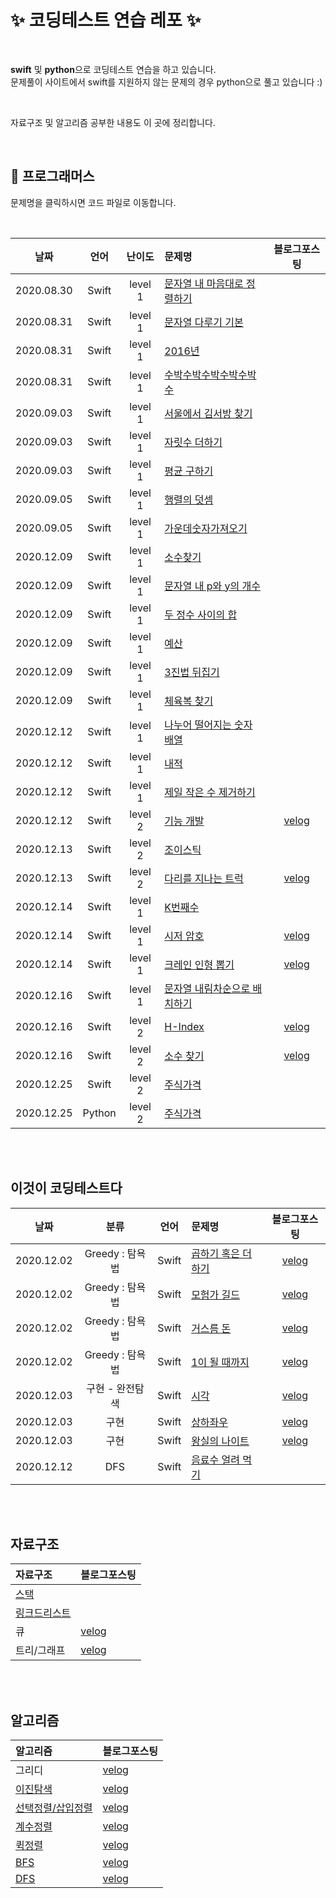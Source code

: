 # ✨ 코딩테스트 연습 레포 ✨

</br>

**swift** 및 **python**으로 코딩테스트 연습을 하고 있습니다.
</br>
문제풀이 사이트에서 swift를 지원하지 않는 문제의 경우 python으로 풀고 있습니다 :) 

</br>

자료구조 및 알고리즘 공부한 내용도 이 곳에 정리합니다.

</br>

## 📄 프로그래머스


문제명을 클릭하시면 코드 파일로 이동합니다.

</br>

날짜        |  언어 | 난이도  |문제명|블로그포스팅
:-------------------------:|:-------------------------: |:-------------------------:    |:-------------------------   |:-------------------------:  
2020.08.30| Swift    |level 1 |[문자열 내 마음대로 정렬하기](https://github.com/gwajeong/codingTestPractice/blob/master/%ED%94%84%EB%A1%9C%EA%B7%B8%EB%9E%98%EB%A8%B8%EC%8A%A4/%EB%AC%B8%EC%9E%90%EC%97%B4%EB%82%B4%EB%A7%88%EC%9D%8C%EB%8C%80%EB%A1%9C%EC%A0%95%EB%A0%AC%ED%95%98%EA%B8%B0.playground/Contents.swift) |  |
2020.08.31| Swift    |level 1 |[문자열 다루기 기본](https://github.com/gwajeong/codingTestPractice/blob/master/%ED%94%84%EB%A1%9C%EA%B7%B8%EB%9E%98%EB%A8%B8%EC%8A%A4/%EB%AC%B8%EC%9E%90%EC%97%B4%EB%8B%A4%EB%A3%A8%EA%B8%B0%EA%B8%B0%EB%B3%B8.playground/Contents.swift) |  |
2020.08.31| Swift    |level 1 |[2016년](https://github.com/gwajeong/codingTestPractice/blob/master/%ED%94%84%EB%A1%9C%EA%B7%B8%EB%9E%98%EB%A8%B8%EC%8A%A4/2016%EB%85%84.playground/Contents.swift) |  |
2020.08.31| Swift    |level 1 |[수박수박수박수박수박수](https://github.com/gwajeong/codingTestPractice/blob/master/%ED%94%84%EB%A1%9C%EA%B7%B8%EB%9E%98%EB%A8%B8%EC%8A%A4/%EC%88%98%EB%B0%95%EC%88%98%EB%B0%95%EC%88%98%EB%B0%95.playground/Contents.swift) |  |
2020.09.03| Swift    |level 1 |[서울에서 김서방 찾기](https://github.com/gwajeong/codingTestPractice/blob/master/%ED%94%84%EB%A1%9C%EA%B7%B8%EB%9E%98%EB%A8%B8%EC%8A%A4/%EC%84%9C%EC%9A%B8%EC%97%90%EC%84%9C%20%EA%B9%80%EC%84%9C%EB%B0%A9%20%EC%B0%BE%EA%B8%B0.playground/Contents.swift) |  |
2020.09.03| Swift    |level 1 |[자릿수 더하기](https://github.com/gwajeong/codingTestPractice/blob/master/%ED%94%84%EB%A1%9C%EA%B7%B8%EB%9E%98%EB%A8%B8%EC%8A%A4/%EC%9E%90%EB%A6%BF%EC%88%98%20%EB%8D%94%ED%95%98%EA%B8%B0.playground/Contents.swift) |  |
2020.09.03| Swift    |level 1 |[평균 구하기](https://github.com/gwajeong/codingTestPractice/blob/master/%ED%94%84%EB%A1%9C%EA%B7%B8%EB%9E%98%EB%A8%B8%EC%8A%A4/%ED%8F%89%EA%B7%A0%20%EA%B5%AC%ED%95%98%EA%B8%B0.playground/Contents.swift) |  |
2020.09.05| Swift    |level 1 |[행렬의 덧셈](https://github.com/gwajeong/codingTestPractice/blob/master/%ED%94%84%EB%A1%9C%EA%B7%B8%EB%9E%98%EB%A8%B8%EC%8A%A4/%ED%96%89%EB%A0%AC%EC%9D%98%20%EB%8D%A7%EC%85%88.playground/Contents.swift) |  |
2020.09.05| Swift    |level 1 |[가운데숫자가져오기](https://github.com/gwajeong/codingTestPractice/blob/master/%ED%94%84%EB%A1%9C%EA%B7%B8%EB%9E%98%EB%A8%B8%EC%8A%A4/%EA%B0%80%EC%9A%B4%EB%8D%B0%EC%88%AB%EC%9E%90%EA%B0%80%EC%A0%B8%EC%98%A4%EA%B8%B0.playground/Contents.swift) |  |
2020.12.09| Swift    |level 1 |[소수찾기](https://github.com/gwajeong/codingTestPractice/blob/master/%ED%94%84%EB%A1%9C%EA%B7%B8%EB%9E%98%EB%A8%B8%EC%8A%A4/%EC%86%8C%EC%88%98%EC%B0%BE%EA%B8%B0.playground/Contents.swift) |  |
2020.12.09| Swift    |level 1 |[문자열 내 p와 y의 개수](https://github.com/gwajeong/codingTestPractice/blob/master/%ED%94%84%EB%A1%9C%EA%B7%B8%EB%9E%98%EB%A8%B8%EC%8A%A4/%EB%AC%B8%EC%9E%90%EC%97%B4%20%EB%82%B4%20p%EC%99%80%20y%EC%9D%98%20%EA%B0%9C%EC%88%98.playground/Contents.swift) |  |
2020.12.09| Swift    |level 1 |[두 정수 사이의 합](https://github.com/gwajeong/codingTestPractice/blob/master/%ED%94%84%EB%A1%9C%EA%B7%B8%EB%9E%98%EB%A8%B8%EC%8A%A4/%EB%91%90%20%EC%A0%95%EC%88%98%20%EC%82%AC%EC%9D%B4%EC%9D%98%20%ED%95%A9.playground/Contents.swift) |  |
2020.12.09| Swift    |level 1 |[예산](https://github.com/gwajeong/codingTestPractice/blob/master/%ED%94%84%EB%A1%9C%EA%B7%B8%EB%9E%98%EB%A8%B8%EC%8A%A4/%EC%98%88%EC%82%B0.playground/Contents.swift) |  |
2020.12.09| Swift    |level 1 |[3진법 뒤집기](https://github.com/gwajeong/codingTestPractice/blob/master/%ED%94%84%EB%A1%9C%EA%B7%B8%EB%9E%98%EB%A8%B8%EC%8A%A4/3%EC%A7%84%EB%B2%95%20%EB%92%A4%EC%A7%91%EA%B8%B0.playground/Contents.swift) |  |
2020.12.09| Swift    |level 1 |[체육복 찾기](https://github.com/gwajeong/codingTestPractice/blob/master/%ED%94%84%EB%A1%9C%EA%B7%B8%EB%9E%98%EB%A8%B8%EC%8A%A4/%EC%B2%B4%EC%9C%A1%EB%B3%B5%20%EC%B0%BE%EA%B8%B0.playground/Contents.swift) |  |
2020.12.12| Swift    |level 1 |[나누어 떨어지는 숫자 배열](https://github.com/gwajeong/codingTestPractice/tree/master/%ED%94%84%EB%A1%9C%EA%B7%B8%EB%9E%98%EB%A8%B8%EC%8A%A4/%EB%82%98%EB%88%84%EC%96%B4%20%EB%96%A8%EC%96%B4%EC%A7%80%EB%8A%94%20%EC%88%AB%EC%9E%90%20%EB%B0%B0%EC%97%B4.playground) |  |
2020.12.12| Swift    |level 1 |[내적](https://github.com/gwajeong/codingTestPractice/blob/master/%ED%94%84%EB%A1%9C%EA%B7%B8%EB%9E%98%EB%A8%B8%EC%8A%A4/%EB%82%B4%EC%A0%81.playground/Contents.swift) |  |
2020.12.12| Swift    |level 1 |[제일 작은 수 제거하기](https://github.com/gwajeong/codingTestPractice/blob/master/%ED%94%84%EB%A1%9C%EA%B7%B8%EB%9E%98%EB%A8%B8%EC%8A%A4/%EC%A0%9C%EC%9D%BC%20%EC%9E%91%EC%9D%80%20%EC%88%98%20%EC%A0%9C%EA%B1%B0%ED%95%98%EA%B8%B0.playground/Contents.swift) |  |
2020.12.12| Swift    |level 2 |[기능 개발](https://github.com/gwajeong/codingTestPractice/blob/master/%ED%94%84%EB%A1%9C%EA%B7%B8%EB%9E%98%EB%A8%B8%EC%8A%A4/%EA%B8%B0%EB%8A%A5%EA%B0%9C%EB%B0%9C.playground/Contents.swift) | [velog](https://velog.io/@sso0022/swift-%EA%B8%B0%EB%8A%A5%EA%B0%9C%EB%B0%9C) |
2020.12.13| Swift    |level 2 |[조이스틱](https://github.com/gwajeong/codingTestPractice/blob/master/%ED%94%84%EB%A1%9C%EA%B7%B8%EB%9E%98%EB%A8%B8%EC%8A%A4/%EC%A1%B0%EC%9D%B4%EC%8A%A4%ED%8B%B1.playground/Contents.swift) |  |
2020.12.13| Swift    |level 2 |[다리를 지나는 트럭](https://github.com/gwajeong/codingTestPractice/blob/master/%ED%94%84%EB%A1%9C%EA%B7%B8%EB%9E%98%EB%A8%B8%EC%8A%A4/%EB%8B%A4%EB%A6%AC%EB%A5%BC%20%EC%A7%80%EB%82%98%EB%8A%94%20%ED%8A%B8%EB%9F%AD.playground/Contents.swift) |[velog](https://velog.io/@sso0022/swift-%EB%8B%A4%EB%A6%AC%EB%A5%BC-%EC%A7%80%EB%82%98%EB%8A%94-%ED%8A%B8%EB%9F%AD)|
2020.12.14| Swift    |level 1 |[K번째수](https://github.com/gwajeong/codingTestPractice/blob/master/%ED%94%84%EB%A1%9C%EA%B7%B8%EB%9E%98%EB%A8%B8%EC%8A%A4/K%EB%B2%88%EC%A7%B8%EC%88%98.playground/Contents.swift) |  |
2020.12.14| Swift    |level 1 |[시저 암호](https://github.com/gwajeong/codingTestPractice/blob/master/%ED%94%84%EB%A1%9C%EA%B7%B8%EB%9E%98%EB%A8%B8%EC%8A%A4/%EC%8B%9C%EC%A0%80%EC%95%94%ED%98%B8.playground/Contents.swift) |[velog](https://velog.io/@sso0022/swift-%EC%8B%9C%EC%A0%80-%EC%95%94%ED%98%B8)  |
2020.12.14| Swift    |level 1 |[크레인 인형 뽑기](https://github.com/gwajeong/codingTestPractice/blob/master/%ED%94%84%EB%A1%9C%EA%B7%B8%EB%9E%98%EB%A8%B8%EC%8A%A4/%ED%81%AC%EB%A0%88%EC%9D%B8%20%EC%9D%B8%ED%98%95%EB%BD%91%EA%B8%B0%20%EA%B2%8C%EC%9E%84.playground/Contents.swift) |[velog](https://velog.io/@sso0022/swift-%ED%81%AC%EB%A0%88%EC%9D%B8-%EC%9D%B8%ED%98%95%EB%BD%91%EA%B8%B0-%EA%B2%8C%EC%9E%84)|
2020.12.16| Swift    |level 1 |[문자열 내림차순으로 배치하기](https://github.com/gwajeong/codingTestPractice/blob/master/%ED%94%84%EB%A1%9C%EA%B7%B8%EB%9E%98%EB%A8%B8%EC%8A%A4/%EB%AC%B8%EC%9E%90%EC%97%B4%20%EB%82%B4%EB%A6%BC%EC%B0%A8%EC%88%9C%EC%9C%BC%EB%A1%9C%20%EB%B0%B0%EC%B9%98%ED%95%98%EA%B8%B0.playground/Contents.swift) |  |
2020.12.16| Swift    |level 2 |[H-Index](https://github.com/gwajeong/codingTestPractice/blob/master/%ED%94%84%EB%A1%9C%EA%B7%B8%EB%9E%98%EB%A8%B8%EC%8A%A4/H-Index.playground/Contents.swift) | [velog](https://velog.io/@sso0022/swift-H-Index) |
2020.12.16| Swift    |level 2 |[소수 찾기](https://github.com/gwajeong/codingTestPractice/blob/master/%ED%94%84%EB%A1%9C%EA%B7%B8%EB%9E%98%EB%A8%B8%EC%8A%A4/%EC%86%8C%EC%88%98%20%EC%B0%BE%EA%B8%B0.playground/Contents.swift) | [velog](https://velog.io/@sso0022/swift-%EC%86%8C%EC%88%98-%EC%B0%BE%EA%B8%B0)|
2020.12.25| Swift    |level 2 |[주식가격](https://github.com/gwajeong/codingTestPractice/blob/master/%ED%94%84%EB%A1%9C%EA%B7%B8%EB%9E%98%EB%A8%B8%EC%8A%A4/%EC%A3%BC%EC%8B%9D%EA%B0%80%EA%B2%A9.playground/Contents.swift) |  |
2020.12.25| Python    |level 2 |[주식가격](https://github.com/gwajeong/codingTestPractice/blob/master/%ED%94%84%EB%A1%9C%EA%B7%B8%EB%9E%98%EB%A8%B8%EC%8A%A4/Python/%EC%A3%BC%EC%8B%9D%EA%B0%80%EA%B2%A9.py)|  |

</br>
</br>

## 이것이 코딩테스트다

날짜   |분류     |  언어 |문제명|블로그포스팅
:-------------------------:|:-------------------------: |:-------------------------:    |:-------------------------   |:-------------------------:   
2020.12.02|Greedy : 탐욕법     |Swift |[곱하기 혹은 더하기](https://github.com/gwajeong/codingTestPractice/blob/master/%EC%9D%B4%EA%B2%83%EC%9D%B4%EC%BD%94%EB%94%A9%ED%85%8C%EC%8A%A4%ED%8A%B8%EB%8B%A4/%EA%B3%B1%ED%95%98%EA%B8%B0%20%ED%98%B9%EC%9D%80%20%EB%8D%94%ED%95%98%EA%B8%B0.playground/Contents.swift) |  [velog](https://velog.io/@sso0022/%EA%B7%B8%EB%A6%AC%EB%94%94-%EA%B3%B1%ED%95%98%EA%B8%B0-%ED%98%B9%EC%9D%80-%EB%8D%94%ED%95%98%EA%B8%B0-swift)|
2020.12.02|Greedy : 탐욕법     |Swift |[모험가 길드](https://github.com/gwajeong/codingTestPractice/blob/master/%EC%9D%B4%EA%B2%83%EC%9D%B4%EC%BD%94%EB%94%A9%ED%85%8C%EC%8A%A4%ED%8A%B8%EB%8B%A4/%EB%AA%A8%ED%97%98%EA%B0%80%20%EA%B8%B8%EB%93%9C.playground/Contents.swift) | [velog](https://velog.io/@sso0022/%EA%B7%B8%EB%A6%AC%EB%94%94-%EB%AA%A8%ED%97%98%EA%B0%80-%EA%B8%B8%EB%93%9C-swift) |
2020.12.02|Greedy : 탐욕법     |Swift |[거스름 돈](https://github.com/gwajeong/codingTestPractice/blob/master/%EC%9D%B4%EA%B2%83%EC%9D%B4%EC%BD%94%EB%94%A9%ED%85%8C%EC%8A%A4%ED%8A%B8%EB%8B%A4/%EA%B1%B0%EC%8A%A4%EB%A6%84%20%EB%8F%88.playground/Contents.swift) | [velog](https://velog.io/@sso0022/%EA%B7%B8%EB%A6%AC%EB%94%94-%EA%B1%B0%EC%8A%A4%EB%A6%84-%EB%8F%88) |
2020.12.02|Greedy : 탐욕법     |Swift | [1이 될 때까지](https://github.com/gwajeong/codingTestPractice/blob/master/%EC%9D%B4%EA%B2%83%EC%9D%B4%EC%BD%94%EB%94%A9%ED%85%8C%EC%8A%A4%ED%8A%B8%EB%8B%A4/1%EC%9D%B4%20%EB%90%A0%20%EB%95%8C%EA%B9%8C%EC%A7%80.playground/Contents.swift)| [velog](https://velog.io/@sso0022/%EA%B7%B8%EB%A6%AC%EB%94%94-1%EC%9D%B4-%EB%90%A0-%EB%95%8C%EA%B9%8C%EC%A7%80-swift) |
2020.12.03|구현 - 완전탐색 |Swift |[시각](https://github.com/gwajeong/codingTestPractice/blob/master/%EC%9D%B4%EA%B2%83%EC%9D%B4%EC%BD%94%EB%94%A9%ED%85%8C%EC%8A%A4%ED%8A%B8%EB%8B%A4/%EC%8B%9C%EA%B0%81.playground/Contents.swift) | [velog](https://velog.io/@sso0022/%EA%B5%AC%ED%98%84-%EC%8B%9C%EA%B0%81-swift-norusvpn) |
2020.12.03|구현|Swift |[상하좌우](https://github.com/gwajeong/codingTestPractice/blob/master/%EC%9D%B4%EA%B2%83%EC%9D%B4%EC%BD%94%EB%94%A9%ED%85%8C%EC%8A%A4%ED%8A%B8%EB%8B%A4/%EC%83%81%ED%95%98%EC%A2%8C%EC%9A%B0.playground/Contents.swift) |[velog](https://velog.io/@sso0022/%EA%B5%AC%ED%98%84-%EC%83%81%ED%95%98%EC%A2%8C%EC%9A%B0-swift)  |
2020.12.03|구현|Swift |[왕실의 나이트](https://github.com/gwajeong/codingTestPractice/blob/master/%EC%9D%B4%EA%B2%83%EC%9D%B4%EC%BD%94%EB%94%A9%ED%85%8C%EC%8A%A4%ED%8A%B8%EB%8B%A4/%EC%99%95%EC%8B%A4%EC%9D%98%20%EB%82%98%EC%9D%B4%ED%8A%B8.playground/Contents.swift) | [velog](https://velog.io/@sso0022/%EA%B5%AC%ED%98%84-%EC%99%95%EC%8B%A4%EC%9D%98-%EB%82%98%EC%9D%B4%ED%8A%B8-swift) |
2020.12.12|DFS|Swift |[음료수 얼려 먹기](https://github.com/gwajeong/codingTestPractice/blob/master/%EC%9D%B4%EA%B2%83%EC%9D%B4%EC%BD%94%EB%94%A9%ED%85%8C%EC%8A%A4%ED%8A%B8%EB%8B%A4/%EC%9D%8C%EB%A3%8C%EC%88%98%20%EC%96%BC%EB%A0%A4%20%EB%A8%B9%EA%B8%B0.playground/Contents.swift) |  |




</br>
</br>

## 자료구조

자료구조       |블로그포스팅
:-------------------------|:------------------------- 
[스택](https://github.com/gwajeong/codingTestPractice/blob/master/%EC%9E%90%EB%A3%8C%EA%B5%AC%EC%A1%B0/Stack.playground/Contents.swift)||[velog](https://velog.io/@sso0022/swift-%EC%8A%A4%ED%83%9D-stack)
[링크드리스트](https://github.com/gwajeong/codingTestPractice/blob/master/%EC%9E%90%EB%A3%8C%EA%B5%AC%EC%A1%B0/LinkedList.playground/Contents.swift)||[velog](https://velog.io/@sso0022/swift-%EB%B0%B0%EC%97%B4%EA%B3%BC-%EC%97%B0%EA%B2%B0%EB%A6%AC%EC%8A%A4%ED%8A%B8)
큐|[velog](https://velog.io/@sso0022/swift-%ED%81%90-queue)|
트리/그래프|[velog](https://velog.io/@sso0022/swift-%ED%8A%B8%EB%A6%AC-%EA%B7%B8%EB%9E%98%ED%94%84)|

</br>
</br>

## 알고리즘

알고리즘     |블로그포스팅
:-------------------------|:------------------------- 
그리디|[velog](https://velog.io/@sso0022/%EC%95%8C%EA%B3%A0%EB%A6%AC%EC%A6%98-%EA%B7%B8%EB%A6%AC%EB%94%94-Greedy-%ED%83%90%EC%9A%95%EB%B2%95)|
[이진탐색](https://github.com/gwajeong/codingTestPractice/blob/master/%EC%95%8C%EA%B3%A0%EB%A6%AC%EC%A6%98/%EC%9D%B4%EC%A7%84%ED%83%90%EC%83%89.playground/Contents.swift)|[velog](https://velog.io/@sso0022/swift-python-%EC%9D%B4%EC%A7%84%ED%83%90%EC%83%89-Binary-Search)|
[선택정렬/삽입정렬](https://github.com/gwajeong/codingTestPractice/blob/master/%EC%95%8C%EA%B3%A0%EB%A6%AC%EC%A6%98/%EC%A0%95%EB%A0%AC.playground/Contents.swift)|[velog](https://velog.io/@sso0022/swift-%EC%A0%95%EB%A0%AC-%EC%95%8C%EA%B3%A0%EB%A6%AC%EC%A6%98-%EC%BD%94%EB%93%9C)|
[계수정렬](https://github.com/gwajeong/codingTestPractice/blob/master/%EC%95%8C%EA%B3%A0%EB%A6%AC%EC%A6%98/%EA%B3%84%EC%88%98%20%EC%A0%95%EB%A0%AC.playground/Contents.swift)|[velog](https://velog.io/@sso0022/swift-%EC%A0%95%EB%A0%AC-%EC%95%8C%EA%B3%A0%EB%A6%AC%EC%A6%98-%EC%BD%94%EB%93%9C)|
[퀵정렬](https://github.com/gwajeong/codingTestPractice/blob/master/%EC%95%8C%EA%B3%A0%EB%A6%AC%EC%A6%98/%ED%80%B5%20%EC%A0%95%EB%A0%AC.playground/Contents.swift)|[velog](https://velog.io/@sso0022/swift-%EC%A0%95%EB%A0%AC-%EC%95%8C%EA%B3%A0%EB%A6%AC%EC%A6%98-%EC%BD%94%EB%93%9C)|
[BFS](https://github.com/gwajeong/codingTestPractice/blob/master/%EC%95%8C%EA%B3%A0%EB%A6%AC%EC%A6%98/BFS.playground/Contents.swift)|[velog](https://velog.io/@sso0022/swift-dfs-bfs-%EA%B8%B0%EB%B3%B8)|
[DFS](https://github.com/gwajeong/codingTestPractice/blob/master/%EC%95%8C%EA%B3%A0%EB%A6%AC%EC%A6%98/DFS%EC%98%88%EC%A0%9C.playground/Contents.swift)|[velog](https://velog.io/@sso0022/swift-dfs-bfs-%EA%B8%B0%EB%B3%B8)|
</br>
</br>


